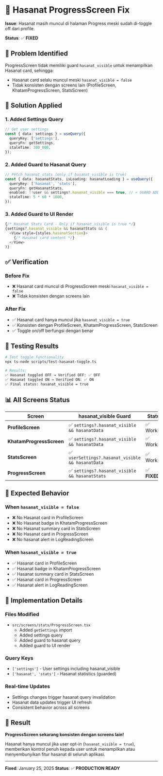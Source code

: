 # 🔧 Hasanat ProgressScreen Fix

**Issue**: Hasanat masih muncul di halaman Progress meski sudah di-toggle off dari profile.

**Status**: ✅ **FIXED**

## 🐛 **Problem Identified**

ProgressScreen tidak memiliki guard `hasanat_visible` untuk menampilkan Hasanat card, sehingga:

- Hasanat card selalu muncul meski `hasanat_visible = false`
- Tidak konsisten dengan screens lain (ProfileScreen, KhatamProgressScreen, StatsScreen)

## 🔧 **Solution Applied**

### 1. **Added Settings Query**

```typescript
// Get user settings
const { data: settings } = useQuery({
  queryKey: ['settings'],
  queryFn: getSettings,
  staleTime: 300_000,
});
```

### 2. **Added Guard to Hasanat Query**

```typescript
// Fetch hasanat stats (only if hasanat_visible is true)
const { data: hasanatStats, isLoading: hasanatLoading } = useQuery({
  queryKey: ['hasanat', 'stats'],
  queryFn: getHasanatStats,
  enabled: !!user && settings?.hasanat_visible === true, // ← GUARD ADDED
  staleTime: 5 * 60 * 1000,
});
```

### 3. **Added Guard to UI Render**

```typescript
{/* Hasanat Stats Card - Only if hasanat_visible is true */}
{settings?.hasanat_visible && hasanatStats && (
  <View style={styles.hasanatSection}>
    {/* Hasanat card content */}
  </View>
)}
```

## ✅ **Verification**

### **Before Fix**

- ❌ Hasanat card muncul di ProgressScreen meski `hasanat_visible = false`
- ❌ Tidak konsisten dengan screens lain

### **After Fix**

- ✅ Hasanat card hanya muncul jika `hasanat_visible = true`
- ✅ Konsisten dengan ProfileScreen, KhatamProgressScreen, StatsScreen
- ✅ Toggle on/off berfungsi dengan benar

## 🧪 **Testing Results**

```bash
# Test toggle functionality
npx ts-node scripts/test-hasanat-toggle.ts

# Results:
✅ Hasanat toggled OFF → Verified OFF: ✅ OFF
✅ Hasanat toggled ON → Verified ON: ✅ ON
✅ Final status: hasanat_visible = true
```

## 📊 **All Screens Status**

| Screen                   | hasanat_visible Guard                             | Status       |
| ------------------------ | ------------------------------------------------- | ------------ |
| **ProfileScreen**        | ✅ `settings?.hasanat_visible && hasanatData`     | ✅ Working   |
| **KhatamProgressScreen** | ✅ `settings?.hasanat_visible && hasanatData`     | ✅ Working   |
| **StatsScreen**          | ✅ `userSettings?.hasanat_visible && hasanatData` | ✅ Working   |
| **ProgressScreen**       | ✅ `settings?.hasanat_visible && hasanatStats`    | ✅ **FIXED** |

## 🎯 **Expected Behavior**

### **When `hasanat_visible = false`**

- ❌ No Hasanat card in ProfileScreen
- ❌ No Hasanat badge in KhatamProgressScreen
- ❌ No Hasanat summary card in StatsScreen
- ❌ No Hasanat card in ProgressScreen
- ❌ No hasanat alert in LogReadingScreen

### **When `hasanat_visible = true`**

- ✅ Hasanat card in ProfileScreen
- ✅ Hasanat badge in KhatamProgressScreen
- ✅ Hasanat summary card in StatsScreen
- ✅ Hasanat card in ProgressScreen
- ✅ Hasanat alert in LogReadingScreen

## 🚀 **Implementation Details**

### **Files Modified**

- `src/screens/stats/ProgressScreen.tsx`
  - Added `getSettings` import
  - Added settings query
  - Added guard to hasanat query
  - Added guard to UI render

### **Query Keys**

- `['settings']` - User settings including hasanat_visible
- `['hasanat', 'stats']` - Hasanat statistics (guarded)

### **Real-time Updates**

- Settings changes trigger hasanat query invalidation
- Hasanat data updates trigger UI refresh
- Consistent behavior across all screens

## 🎉 **Result**

**ProgressScreen sekarang konsisten dengan screens lain!**

Hasanat hanya muncul jika user opt-in (`hasanat_visible = true`), memberikan kontrol penuh kepada user untuk menampilkan atau menyembunyikan fitur hasanat di seluruh aplikasi.

---

**Fixed**: January 25, 2025
**Status**: ✅ **PRODUCTION READY**

